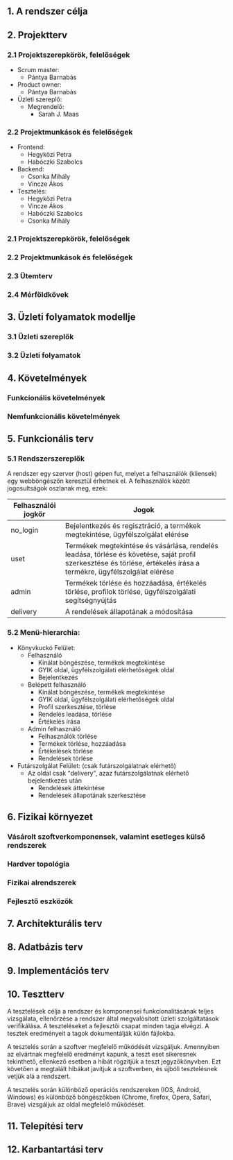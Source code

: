 ## 1. A rendszer célja



## 2. Projektterv

### 2.1 Projektszerepkörök, felelőségek

* Scrum master:
	-   Pántya Barnabás 	
* Product owner:
	-   Pántya Barnabás
* Üzleti szereplő:
	-   Megrendelő:
	    - Sarah J. Maas
   
### 2.2 Projektmunkások és felelőségek
   		
* Frontend:
	-   Hegyközi Petra
	-   Habóczki Szabolcs
* Backend:  
	-   Csonka Mihály
 	-   Vincze Ákos 
* Tesztelés:   
	-   Hegyközi Petra
	-   Vincze Ákos
	-   Habóczki Szabolcs
	-   Csonka Mihály


### 2.1 Projektszerepkörök, felelőségek



### 2.2 Projektmunkások és felelőségek



### 2.3 Ütemterv



### 2.4 Mérföldkövek



## 3. Üzleti folyamatok modellje



### 3.1 Üzleti szereplők



### 3.2 Üzleti folyamatok



## 4. Követelmények



### Funkcionális követelmények




### Nemfunkcionális követelmények



## 5. Funkcionális terv



### 5.1 Rendszerszereplők

A rendszer egy szerver (host) gépen fut, melyet a felhasználók (kliensek) egy webböngészőn keresztül érhetnek el. A felhasználók között jogosultságok oszlanak meg, ezek:

| Felhasználói jogkör | Jogok                                                                                                                                                                                                                   |
|---------------------|-------------------------------------------------------------------------------------------------------------------------------------------------------------------------------------------------------------------------|
| no_login | Bejelentkezés és regisztráció, a termékek megtekintése, ügyfélszolgálat elérése |
| uset     | Termékek megtekintése és vásárlása, rendelés leadása, törlése és követése, saját profil szerkesztése és törlése, értékelés írása a termékre, ügyfélszolgálat elérése |
| admin    | Termékek törlése és hozzáadása, értékelés törlése, profilok törlése, ügyfélszolgálati segítségnyújtás |
| delivery | A rendelések állapotának a módosítása |

### 5.2 Menü-hierarchia:

* Könyvkuckó Felület: 
	- Felhasználó
		- Kínálat böngészése, termékek megtekintése
		- GYIK oldal, ügyfélszolgálati elérhetőségek oldal
		- Bejelentkezés
	- Belépett felhasználó
		- Kínálat böngészése, termékek megtekintése
		- GYIK oldal, ügyfélszolgálati elérhetőségek oldal
		- Profil szerkesztése, törlése
		- Rendelés leadása, törlése
		- Értékelés írása
	- Admin felhasználó
		- Felhasználók törlése
		- Termékek törlése, hozzáadása
		- Értékelések törlése
		- Rendelések törlése
 * Futárszolgálat Felület: (csak futárszolgálatnak elérhető)
	- Az oldal csak "delivery", azaz futárszolgálatnak elérhető bejelentkezés után
 		- Rendelések áttekintése
 		- Rendelések állapotának szerkesztése

## 6. Fizikai környezet



### Vásárolt szoftverkomponensek, valamint esetleges külső rendszerek



### Hardver topológia



### Fizikai alrendszerek



### Fejlesztő eszközök



## 7. Architekturális terv



## 8. Adatbázis terv



## 9. Implementációs terv

## 10. Tesztterv

A tesztelések célja a rendszer és komponensei funkcionalitásának teljes vizsgálata,
ellenőrzése a rendszer által megvalósított üzleti szolgáltatások verifikálása.
A teszteléseket a fejlesztői csapat minden tagja elvégzi.
A tesztek eredményeit a tagok dokumentálják külön fájlokba.

A tesztelés során a szoftver megfelelő működését vizsgáljuk. Amennyiben az elvártnak megfelelő eredményt kapunk, a teszt eset sikeresnek tekinthető, ellenkező esetben a hibát rögzítjük a teszt jegyzőkönyvben. Ezt követően a megtalált hibákat javítjuk a szoftverben, és újbóli tesztelésnek vetjük alá a rendszert.

A tesztelés során különböző operációs rendszereken (IOS, Android, Windows) és különböző böngészőkben (Chrome, firefox, Opera, Safari, Brave) vizsgáljuk az oldal megfelelő működését.

## 11. Telepítési terv



## 12. Karbantartási terv

